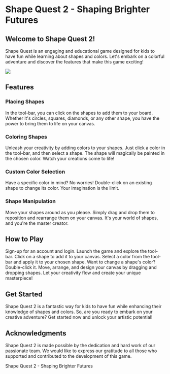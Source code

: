 # Shape Quest 2 - Shaping Brighter Futures
## Welcome to Shape Quest 2!
Shape Quest is an engaging and educational game designed for kids to have fun while learning about shapes and colors. Let's embark on a colorful adventure and discover the features that make this game exciting!

![](https://i.imgur.com/UfWpcUE.gif)

## Features
### Placing Shapes
In the tool-bar, you can click on the shapes to add them to your board. Whether it's circles, squares, diamonds, or any other shape, you have the power to bring them to life on your canvas.

### Coloring Shapes
Unleash your creativity by adding colors to your shapes. Just click a color in the tool-bar, and then select a shape. The shape will magically be painted in the chosen color. Watch your creations come to life!

### Custom Color Selection
Have a specific color in mind? No worries! Double-click on an existing shape to change its color. Your imagination is the limit.

### Shape Manipulation
Move your shapes around as you please. Simply drag and drop them to reposition and rearrange them on your canvas. It's your world of shapes, and you're the master creator.

## How to Play
Sign-up for an account and login.
Launch the game and explore the tool-bar.
Click on a shape to add it to your canvas.
Select a color from the tool-bar and apply it to your chosen shape.
Want to change a shape's color? Double-click it.
Move, arrange, and design your canvas by dragging and dropping shapes.
Let your creativity flow and create your unique masterpiece!

## Get Started
Shape Quest 2 is a fantastic way for kids to have fun while enhancing their knowledge of shapes and colors. So, are you ready to embark on your creative adventure? Get started now and unlock your artistic potential!

## Acknowledgments
Shape Quest 2 is made possible by the dedication and hard work of our passionate team. We would like to express our gratitude to all those who supported and contributed to the development of this game.

Shape Quest 2 - Shaping Brighter Futures

